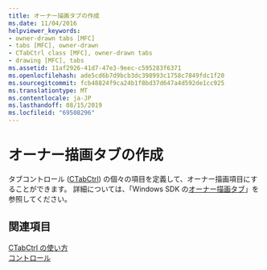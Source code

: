 ```yaml
---
title: オーナー描画タブの作成
ms.date: 11/04/2016
helpviewer_keywords:
- owner-drawn tabs [MFC]
- tabs [MFC], owner-drawn
- CTabCtrl class [MFC], owner-drawn tabs
- drawing [MFC], tabs
ms.assetid: 11af2926-41d7-47e3-9eec-c595283f6371
ms.openlocfilehash: ade5cd6b7d9bcb3dc398993c1758c7849fdc1f20
ms.sourcegitcommit: fcb48824f9ca24b1f8bd37d647a4d592de1cc925
ms.translationtype: MT
ms.contentlocale: ja-JP
ms.lasthandoff: 08/15/2019
ms.locfileid: "69508296"
---
```

# <a name="making-owner-drawn-tabs"></a>オーナー描画タブの作成

タブコントロール ([CTabCtrl](../mfc/reference/ctabctrl-class.md)) の個々の項目を定義して、オーナー描画項目にすることができます。 詳細については、「Windows SDK の[オーナー描画タブ](/windows/win32/Controls/tab-controls)」を参照してください。

## <a name="see-also"></a>関連項目

[CTabCtrl の使い方](../mfc/using-ctabctrl.md)<br/>
[コントロール](../mfc/controls-mfc.md)
